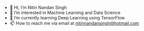 - 👋 Hi, I’m Nitin Nandan Singh
- 👀 I’m interested in Machine Learning and Data Science
- 🌱 I’m currently learning Deep Learning using TensorFlow
- 📫 How to reach me via email at nitinnandansingh@hotmail.com

<!---
nitinnandansingh/nitinnandansingh is a ✨ special ✨ repository because its `README.md` (this file) appears on your GitHub profile.
You can click the Preview link to take a look at your changes.
--->
